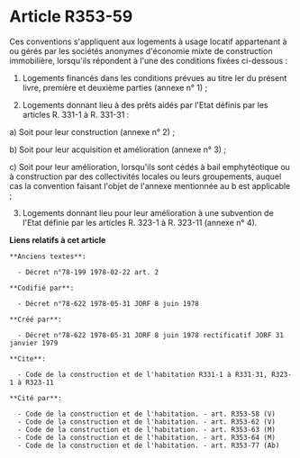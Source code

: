 # Article R353-59

Ces conventions s'appliquent aux logements à usage locatif appartenant à ou gérés par les sociétés anonymes d'économie mixte
de construction immobilière, lorsqu'ils répondent à l'une des conditions fixées ci-dessous :

1. Logements financés dans les conditions prévues au titre Ier du présent livre, première et deuxième parties (annexe n° 1) ;

2. Logements donnant lieu à des prêts aidés par l'Etat définis par les articles R. 331-1 à R. 331-31 :

a) Soit pour leur construction (annexe n° 2) ;

b) Soit pour leur acquisition et amélioration (annexe n° 3) ;

c) Soit pour leur amélioration, lorsqu'ils sont cédés à bail       emphytéotique ou à construction par des collectivités
locales ou leurs groupements, auquel cas la convention       faisant l'objet de l'annexe mentionnée au b est applicable ;

3. Logements donnant lieu pour leur amélioration à une subvention de l'Etat définie par les articles R. 323-1 à R. 323-11
(annexe n° 4).

**Liens relatifs à cet article**

	**Anciens textes**:

	  - Décret n°78-199 1978-02-22 art. 2

	**Codifié par**:

	  - Décret n°78-622 1978-05-31 JORF 8 juin 1978

	**Créé par**:

	  - Décret n°78-622 1978-05-31 JORF 8 juin 1978 rectificatif JORF 31 janvier 1979

	**Cite**:

	  - Code de la construction et de l'habitation R331-1 à R331-31, R323-1 à R323-11

	**Cité par**:

	  - Code de la construction et de l'habitation. - art. R353-58 (V)
	  - Code de la construction et de l'habitation. - art. R353-62 (V)
	  - Code de la construction et de l'habitation. - art. R353-63 (M)
	  - Code de la construction et de l'habitation. - art. R353-64 (M)
	  - Code de la construction et de l'habitation. - art. R353-77 (Ab)
